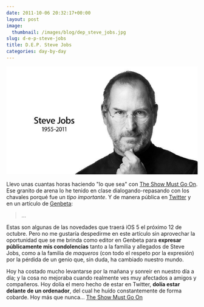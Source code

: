 ```yaml
---
date: 2011-10-06 20:32:17+00:00
layout: post
image:
  thumbnail: /images/blog/dep_steve_jobs.jpg
slug: d-e-p-steve-jobs
title: D.E.P. Steve Jobs
categories: day-by-day
---
```


![](/images/blog/dep_steve_jobs.jpg)

Llevo unas cuantas horas haciendo "lo que sea" con [The Show Must Go On](http://www.youtube.com/watch?v=fBOvOatPqnY#start=0:00;end=4:28;autoreplay=true;showoptions=false). Ese granito de arena lo he tenido en clase dialogando-repasando con los chavales porqué fue un _tipo importante_. Y de manera pública en [Twitter](http://twitter.com/#!/miky_kun/statuses/121820396579328000) y en un artículo de [Genbeta](http://www.genbeta.com/movil/menos-de-una-semana-para-ios-5-refrescamos-las-novedades):


> ...

Estas son algunas de las novedades que traerá iOS 5 el próximo 12 de octubre. Pero no me gustaría despedirme en este artículo sin aprovechar la oportunidad que se me brinda como editor en Genbeta para **expresar públicamente mis condolencias** tanto a la familia y allegados de Steve Jobs, como a la familia de _maqueros_ (con todo el respeto por la expresión) por la pérdida de un genio que, sin duda, ha cambiado nuestro mundo.

Hoy ha costado mucho levantarse por la mañana y sonreir en nuestro día a día; y la cosa no mejoraba cuando realmente ves muy afectados a amigos y compañeros. Hoy dolía el mero hecho de estar en Twitter, **dolía estar delante de un ordenador**, del cual he huído constantemente de forma cobarde. Hoy más que nunca… [The Show Must Go On](http://youtu.be/fBOvOatPqnY)
